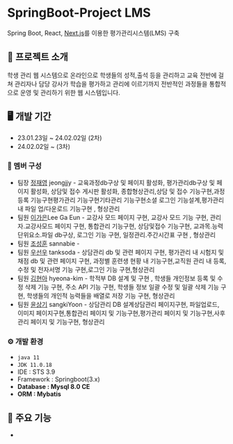 # SpringBoot-Project LMS

Spring Boot, React, [Next.js](https://github.com/hyeona-kim/Main)를 이용한 평가관리시스템(LMS) 구축
## 📃 프로젝트 소개 
학생 관리 웹 시스템으로 온라인으로 학생들의 성적,출석 등을 관리하고 교육 전반에 걸쳐 관리자나 담당 강사가 학습을 평가하고 관리에 이르기까지 전반적인 과정들을 통합적으로 운영 및 관리하기 위한 웹 시스템입니다.

## 🖥️ 개발 기간
* 23.01.23일 ~ 24.02.02일 (2차)
* 24.02.02일 ~ (3차)

### 👫 멤버 구성
- 팀장 [정재영](https://github.com/jeongjjy) jeongjjy - 교육과정db구상 및 페이지 활성화, 평가관리db구상 및 페이지 활성화, 상담및 접수 게시판 활성화, 종합형상관리,상담 및 접수 기능구현,과정등록 기능구현평가관리 기능구현기타관리 기능구현소셜 로그인 기능설계,평가관리 내 파일 업/다운로드 기능구현 , 형상관리
- 팀원 [이가은](https://github.com/lkeeeeeee)Lee Ga Eun  - 교강사 모드 페이지 구현, 교강사 모드 기능 구현, 관리자.교강사모드 페이지 구현, 통합관리 기능구현, 상담및접수 기능구현, 교과목.능력단위요소.파일 db구상, 로그인 기능 구현, 일정관리.주간시간표 구현 , 형상관리
- 팀원 [조성훈](https://github.com/sannabie) sannabie -  
- 팀원 [우선우](https://github.com/tanksoda) tanksoda - 상담관리 db 및 관련 페이지 구현, 평가관리 내 시험지 및 채점 db 및 관련 페이지 구현, 과정별 훈련생 현황 내 기능구현,교직원 관리 내 등록, 수정 및 전자서명 기능 구현,로그인 기능 구현,형상관리
- 팀원 [김현아](https://github.com/hyeona-kim) hyeona-kim - 학적부 DB 설계 및 구현 , 학생들 개인정보 등록 및 수정 삭제 기능 구현, 주소 API 기능 구현, 학생들 정보 일괄 수정 및 일괄 삭제 기능 구현, 학생들의 개인적 능력들을 배열로 저장 기능 구현, 형상관리
- 팀원 [윤상기](https://github.com/sangkiYoon) sangkiYoon - 상담관리 DB 설계상담관리 페이지구현, 파일업로드, 이미지 페이지구현,통합관리 페이지 및 기능구현,평가관리 페이지 및 기능구현,사후관리 페이지 및 기능구현, 형상관리

### ⚙️ 개발 환경
- `java 11`
- `JDK 11.0.18`
- IDE : STS 3.9
- Framework : Springboot(3.x)
- **Database : Mysql 8.0 CE**
- **ORM : Mybatis**

## 📌 주요 기능 
- 

